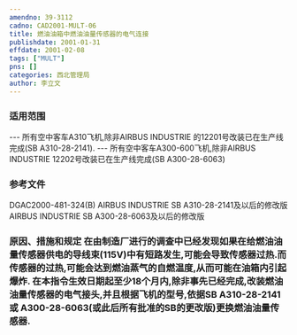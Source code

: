 ```yaml
---
amendno: 39-3112  
cadno: CAD2001-MULT-06  
title: 燃油油箱中燃油油量传感器的电气连接  
publishdate: 2001-01-31  
effdate: 2001-02-08  
tags: ["MULT"]  
pns: []  
categories: 西北管理局  
author: 李立文  
---
```

  
### 适用范围  
--- 所有空中客车A310飞机,除非AIRBUS INDUSTRIE 的12201号改装已在生产线完成(SB A310-28-2141). --- 所有空中客车A300-600飞机,除非AIRBUS INDUSTRIE 12202号改装已在生产线完成(SB A300-28-6063)  
  
<!--more-->  
### 参考文件  
DGAC2000-481-324(B) AIRBUS INDUSTRIE SB A310-28-2141及以后的修改版 AIRBUS INDUSTRIE SB A300-28-6063及以后的修改版  
  
### 原因、措施和规定 在由制造厂进行的调查中已经发现如果在给燃油油量传感器供电的导线束(115V)中有短路发生,可能会导致传感器过热.而传感器的过热,可能会达到燃油蒸气的自燃温度,从而可能在油箱内引起爆炸. 在本指令生效日期起至少18个月内,除非事先已经完成,改装燃油油量传感器的电气接头,并且根据飞机的型号,依据SB A310-28-2141或 A300-28-6063(或此后所有批准的SB的更改版)更换燃油油量传感器.  

